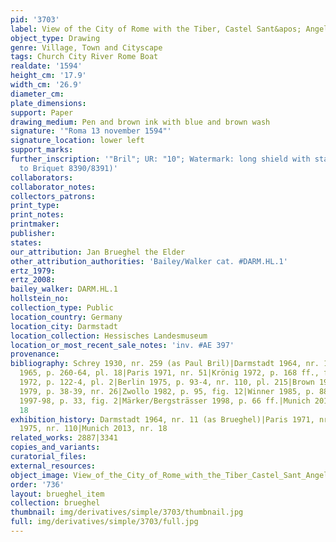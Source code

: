 ```yaml
---
pid: '3703'
label: View of the City of Rome with the Tiber, Castel Sant&apos; Angelo and St. Peter&apos;s
object_type: Drawing
genre: Village, Town and Cityscape
tags: Church City River Rome Boat
realdate: '1594'
height_cm: '17.9'
width_cm: '26.9'
diameter_cm: 
plate_dimensions: 
support: Paper
drawing_medium: Pen and brown ink with blue and brown wash
signature: '"Roma 13 november 1594"'
signature_location: lower left
support_marks: 
further_inscription: '"Bril"; UR: "10"; Watermark: long shield with star over M (similar
  to Briquet 8390/8391)'
collaborators: 
collaborator_notes: 
collectors_patrons: 
print_type: 
print_notes: 
printmaker: 
publisher: 
states: 
our_attribution: Jan Brueghel the Elder
other_attribution_authorities: 'Bailey/Walker cat. #DARM.HL.1'
ertz_1979: 
ertz_2008: 
bailey_walker: DARM.HL.1
hollstein_no: 
collection_type: Public
location_country: Germany
location_city: Darmstadt
location_collection: Hessisches Landesmuseum
location_or_most_recent_sale_notes: 'inv. #AE 397'
provenance: 
bibliography: Schrey 1930, nr. 259 (as Paul Bril)|Darmstadt 1964, nr. 11 (as Brueghel)|Bergsträsser
  1965, p. 260-64, pl. 18|Paris 1971, nr. 51|Krönig 1972, p. 168 ff., fig. 4|Winner
  1972, p. 122-4, pl. 2|Berlin 1975, p. 93-4, nr. 110, pl. 215|Brown 1975b, p. 832|Bergsträsser
  1979, p. 38-39, nr. 26|Zwollo 1982, p. 95, fig. 12|Winner 1985, p. 88-90|Essen/Vienna
  1997-98, p. 33, fig. 2|Märker/Bergsträsser 1998, p. 66 ff.|Munich 2013, p. 41, nr.
  18
exhibition_history: Darmstadt 1964, nr. 11 (as Brueghel)|Paris 1971, nr. 51|Berlin
  1975, nr. 110|Munich 2013, nr. 18
related_works: 2887|3341
copies_and_variants: 
curatorial_files: 
external_resources: 
object_image: View_of_the_City_of_Rome_with_the_Tiber_Castel_Sant_Angelo_and_St._Peter_s_AE_397_Hessisches_Landesmuseum.jpg
order: '736'
layout: brueghel_item
collection: brueghel
thumbnail: img/derivatives/simple/3703/thumbnail.jpg
full: img/derivatives/simple/3703/full.jpg
---
```

